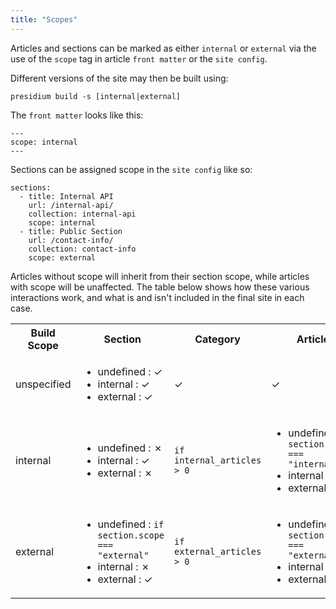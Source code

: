 ```yaml
---
title: "Scopes"
---
```


Articles and sections can be marked as either `internal` or `external` via the use of the `scope` tag in article `front matter` or the `site config`.


Different versions of the site may then be built using:
```
presidium build -s [internal|external]
```

The `front matter` looks like this:
```
---
scope: internal
---
```

Sections can be assigned scope in the `site config` like so:

```
sections:
  - title: Internal API
    url: /internal-api/
    collection: internal-api
    scope: internal
  - title: Public Section
    url: /contact-info/
    collection: contact-info
    scope: external
```

Articles without scope will inherit from their section scope, while articles with scope will be unaffected.
The table below shows how these various interactions work, and what is and isn't included in the final site in each case.

<table>
<tr>
    <th>Build Scope</th>
    <th>Section</th>
    <th>Category</th>
    <th>Article</th>
</tr>
<tr>
    <td>unspecified</td>
    <td>
        <ul>
            <li>undefined : ✓</li>
            <li>internal : ✓</li>
            <li>external : ✓</li>
        </ul>
    </td>
    <td>✓</td>
    <td>✓</td>
</tr>
<tr>
    <td>internal</td>
    <td>
        <ul>
            <li>undefined : ✗</li>
            <li>internal : ✓</li>
            <li>external : ✗</li>
        </ul>
    </td>
    <td><code>if internal_articles > 0</code></td>
    <td>
        <ul>
            <li>undefined : <code>if section.scope === "internal"</code></li>
            <li>internal : ✓</li>
            <li>external : ✗</li>
        </ul>
    </td>
</tr>
<tr>
    <td>external</td>
    <td>
        <ul>
            <li>undefined : <code>if section.scope === "external"</code></li>
            <li>internal : ✗</li>
            <li>external : ✓</li>
        </ul>
    </td>
    <td><code>if external_articles > 0</code></td>
    <td>
        <ul>
            <li>undefined : <code>if section.scope === "external"</code></li>
            <li>internal : ✓</li>
            <li>external : ✗</li>
        </ul>
    </td>
</tr>
</table>